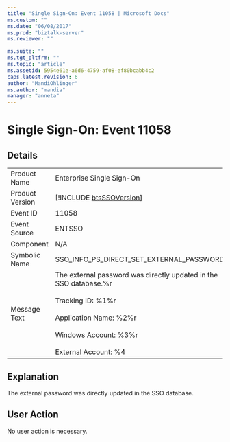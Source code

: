 ```yaml
---
title: "Single Sign-On: Event 11058 | Microsoft Docs"
ms.custom: ""
ms.date: "06/08/2017"
ms.prod: "biztalk-server"
ms.reviewer: ""

ms.suite: ""
ms.tgt_pltfrm: ""
ms.topic: "article"
ms.assetid: 5954e61e-a6d6-4759-af08-ef80bcabb4c2
caps.latest.revision: 6
author: "MandiOhlinger"
ms.author: "mandia"
manager: "anneta"
---
```

# Single Sign-On: Event 11058
## Details  
  
|                 |                                                                                                                                                                                                       |
|-----------------|-------------------------------------------------------------------------------------------------------------------------------------------------------------------------------------------------------|
|  Product Name   |                                                                                       Enterprise Single Sign-On                                                                                       |
| Product Version |                                                                      [!INCLUDE [btsSSOVersion](../includes/btsssoversion-md.md)]                                                                      |
|    Event ID     |                                                                                                 11058                                                                                                 |
|  Event Source   |                                                                                                ENTSSO                                                                                                 |
|    Component    |                                                                                                  N/A                                                                                                  |
|  Symbolic Name  |                                                                               SSO_INFO_PS_DIRECT_SET_EXTERNAL_PASSWORD                                                                                |
|  Message Text   | The external password was directly updated in the SSO database.%r<br /><br /> Tracking ID: %1%r<br /><br /> Application Name: %2%r<br /><br /> Windows Account: %3%r<br /><br /> External Account: %4 |
  
## Explanation  
 The external password was directly updated in the SSO database.  
  
## User Action  
 No user action is necessary.